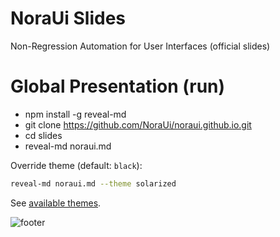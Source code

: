 # NoraUi Slides
Non-Regression Automation for User Interfaces (official slides)

# Global Presentation (run)

* npm install -g reveal-md
* git clone https://github.com/NoraUi/noraui.github.io.git
* cd slides
* reveal-md noraui.md 

Override theme (default: `black`):

``` bash
reveal-md noraui.md --theme solarized
```

See [available themes](https://github.com/hakimel/reveal.js/tree/master/css/theme).

![footer](https://noraui.github.io/img/end.png)